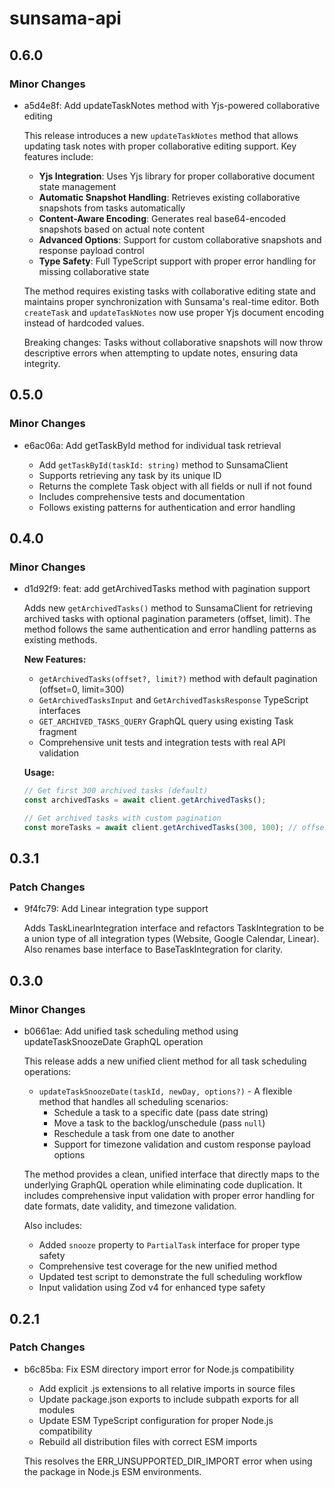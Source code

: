 # sunsama-api

## 0.6.0

### Minor Changes

- a5d4e8f: Add updateTaskNotes method with Yjs-powered collaborative editing

  This release introduces a new `updateTaskNotes` method that allows updating task notes with proper collaborative editing support. Key features include:

  - **Yjs Integration**: Uses Yjs library for proper collaborative document state management
  - **Automatic Snapshot Handling**: Retrieves existing collaborative snapshots from tasks automatically
  - **Content-Aware Encoding**: Generates real base64-encoded snapshots based on actual note content
  - **Advanced Options**: Support for custom collaborative snapshots and response payload control
  - **Type Safety**: Full TypeScript support with proper error handling for missing collaborative state

  The method requires existing tasks with collaborative editing state and maintains proper synchronization with Sunsama's real-time editor. Both `createTask` and `updateTaskNotes` now use proper Yjs document encoding instead of hardcoded values.

  Breaking changes: Tasks without collaborative snapshots will now throw descriptive errors when attempting to update notes, ensuring data integrity.

## 0.5.0

### Minor Changes

- e6ac06a: Add getTaskById method for individual task retrieval

  - Add `getTaskById(taskId: string)` method to SunsamaClient
  - Supports retrieving any task by its unique ID
  - Returns the complete Task object with all fields or null if not found
  - Includes comprehensive tests and documentation
  - Follows existing patterns for authentication and error handling

## 0.4.0

### Minor Changes

- d1d92f9: feat: add getArchivedTasks method with pagination support

  Adds new `getArchivedTasks()` method to SunsamaClient for retrieving archived tasks with optional pagination parameters (offset, limit). The method follows the same authentication and error handling patterns as existing methods.

  **New Features:**

  - `getArchivedTasks(offset?, limit?)` method with default pagination (offset=0, limit=300)
  - `GetArchivedTasksInput` and `GetArchivedTasksResponse` TypeScript interfaces
  - `GET_ARCHIVED_TASKS_QUERY` GraphQL query using existing Task fragment
  - Comprehensive unit tests and integration tests with real API validation

  **Usage:**

  ```typescript
  // Get first 300 archived tasks (default)
  const archivedTasks = await client.getArchivedTasks();

  // Get archived tasks with custom pagination
  const moreTasks = await client.getArchivedTasks(300, 100); // offset 300, limit 100
  ```

## 0.3.1

### Patch Changes

- 9f4fc79: Add Linear integration type support

  Adds TaskLinearIntegration interface and refactors TaskIntegration to be a union type of all integration types (Website, Google Calendar, Linear). Also renames base interface to BaseTaskIntegration for clarity.

## 0.3.0

### Minor Changes

- b0661ae: Add unified task scheduling method using updateTaskSnoozeDate GraphQL operation

  This release adds a new unified client method for all task scheduling operations:

  - `updateTaskSnoozeDate(taskId, newDay, options?)` - A flexible method that handles all scheduling scenarios:
    - Schedule a task to a specific date (pass date string)
    - Move a task to the backlog/unschedule (pass `null`)
    - Reschedule a task from one date to another
    - Support for timezone validation and custom response payload options

  The method provides a clean, unified interface that directly maps to the underlying GraphQL operation while eliminating code duplication. It includes comprehensive input validation with proper error handling for date formats, date validity, and timezone validation.

  Also includes:

  - Added `snooze` property to `PartialTask` interface for proper type safety
  - Comprehensive test coverage for the new unified method
  - Updated test script to demonstrate the full scheduling workflow
  - Input validation using Zod v4 for enhanced type safety

## 0.2.1

### Patch Changes

- b6c85ba: Fix ESM directory import error for Node.js compatibility

  - Add explicit .js extensions to all relative imports in source files
  - Update package.json exports to include subpath exports for all modules
  - Update ESM TypeScript configuration for proper Node.js compatibility
  - Rebuild all distribution files with correct ESM imports

  This resolves the ERR_UNSUPPORTED_DIR_IMPORT error when using the package in Node.js ESM environments.
